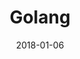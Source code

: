 ---
title: Golang
date: 2018-01-06
section: note
tags:
- programming language
- golang
categories:
- notes
draft: true
---